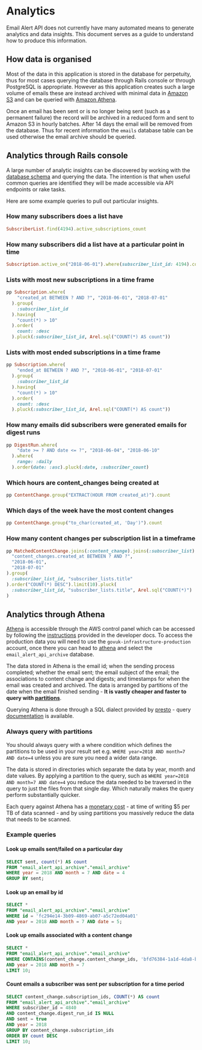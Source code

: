 # Analytics

Email Alert API does not currently have many automated means to generate
analytics and data insights. This document serves as a guide to understand
how to produce this information.

## How data is organised

Most of the data in this application is stored in the database for perpetuity,
thus for most cases querying the database through Rails console or through
PostgreSQL is appropriate. However as this application creates such a large
volume of emails these are instead archived with minimal data in
[Amazon S3](https://aws.amazon.com/s3/) and can be queried
with [Amazon Athena][athena].

Once an email has been sent or is no longer being sent (such as a
permanent failure) the record will be archived in a reduced form and sent to
Amazon S3 in hourly batches. After 14 days the email will be removed from the
database. Thus for recent information the `emails` database table can be used
otherwise the email archive should be queried.

## Analytics through Rails console

A large number of analytic insights can be discovered by working with the
[database schema][schema.rb] and querying the data. The intention is that when
useful common queries are identified they will be made accessible via API
endpoints or rake tasks.

Here are some example queries to pull out particular insights.

### How many subscribers does a list have

```ruby
SubscriberList.find(4194).active_subscriptions_count
```

### How many subscribers did a list have at a particular point in time

```ruby
Subscription.active_on("2018-06-01").where(subscriber_list_id: 4194).count
```

### Lists with most new subscriptions in a time frame

```ruby
pp Subscription.where(
    "created_at BETWEEN ? AND ?", "2018-06-01", "2018-07-01"
  ).group(
    :subscriber_list_id
  ).having(
    "count(*) > 10"
  ).order(
    count: :desc
  ).pluck(:subscriber_list_id, Arel.sql("COUNT(*) AS count"))
```

### Lists with most ended subscriptions in a time frame

```ruby
pp Subscription.where(
    "ended_at BETWEEN ? AND ?", "2018-06-01", "2018-07-01"
  ).group(
    :subscriber_list_id
  ).having(
    "count(*) > 10"
  ).order(
    count: :desc
  ).pluck(:subscriber_list_id, Arel.sql("COUNT(*) AS count"))
```

### How many emails did subscribers were generated emails for digest runs

```ruby
pp DigestRun.where(
    "date >= ? AND date <= ?", "2018-06-04", "2018-06-10"
  ).where(
    range: :daily
  ).order(date: :asc).pluck(:date, :subscriber_count)
```

### Which hours are content_changes being created at

```ruby
pp ContentChange.group("EXTRACT(HOUR FROM created_at)").count
```

### Which days of the week have the most content changes

```ruby
pp ContentChange.group("to_char(created_at, 'Day')").count
```

### How many content changes per subscription list in a timeframe

```ruby
pp MatchedContentChange.joins(:content_change).joins(:subscriber_list).where(
  "content_changes.created_at BETWEEN ? AND ?",
  "2018-06-01",
  "2018-07-01"
).group(
  :subscriber_list_id, "subscriber_lists.title"
).order("COUNT(*) DESC").limit(10).pluck(
  :subscriber_list_id, "subscriber_lists.title", Arel.sql("COUNT(*)")
)
```

## Analytics through Athena

[Athena][athena] is accessible through the AWS control panel which can be
accessed by following the [instructions][console-instructions] provided in the
developer docs. To access the production data you will need to use the
`govuk-infrastructure-production` account, once there you can head to
[athena](https://eu-west-1.console.aws.amazon.com/athena) and select the
`email_alert_api_archive` database.

The data stored in Athena is the email id; when the sending process completed;
whether the email sent; the email subject of the email; the associations to
content change and digests; and timestamps for when the email was created and
archived. The data is arranged by partitions of the date when the email
finished sending - **It is vastly cheaper and faster to query with
[partitions](#always-query-with-partitions)**.

Querying Athena is done through a SQL dialect provided by
[presto](https://prestodb.io/) - query [documentation][athena-queries] is
available.

### Always query with partitions

You should always query with a where condition which defines the partitions
to be used in your result set e.g. `WHERE year=2018 AND month=7 AND date=4`
unless you are sure you need a wider data range.

The data is stored in directories which separate the data by year, month and
date values. By applying a partition to the query, such as `WHERE year=2018 AND
month=7 AND date=4` you reduce the data needed to be traversed in the query
to just the files from that single day. Which naturally makes the query
perform substantially quicker.

Each query against Athena has a
[monetary cost](https://aws.amazon.com/athena/pricing/) - at time of writing $5
per TB of data scanned - and by using partitions you massively reduce the data
that needs to be scanned.

### Example queries

#### Look up emails sent/failed on a particular day

```sql
SELECT sent, count(*) AS count
FROM "email_alert_api_archive"."email_archive"
WHERE year = 2018 AND month = 7 AND date = 4
GROUP BY sent;
```

#### Look up an email by id

```sql
SELECT *
FROM "email_alert_api_archive"."email_archive"
WHERE id = 'fc294e14-3b09-4869-ab07-a5c72ed04a01'
AND year = 2018 AND month = 7 AND date = 5;
```

#### Look up emails associated with a content change

```sql
SELECT *
FROM "email_alert_api_archive"."email_archive"
WHERE CONTAINS(content_change.content_change_ids, 'bfd76384-1a1d-4da8-bc65-a79d9cb270d6')
AND year = 2018 AND month = 7
LIMIT 10;
```

#### Count emails a subscriber was sent per subscription for a time period

```sql
SELECT content_change.subscription_ids, COUNT(*) AS count
FROM "email_alert_api_archive"."email_archive"
WHERE subscriber_id = 4840
AND content_change.digest_run_id IS NULL
AND sent = true
AND year = 2018
GROUP BY content_change.subscription_ids
ORDER BY count DESC
LIMIT 10;
```

[console-instructions]: https://docs.publishing.service.gov.uk/manual/seeing-things-in-the-aws-console.html
[aws]: https://aws.amazon.com
[athena]: https://aws.amazon.com/athena/
[athena-queries]: https://docs.aws.amazon.com/athena/latest/ug/functions-operators-reference-section.html
[schema.rb]: https://github.com/alphagov/email-alert-api/tree/master/db/schema.rb
